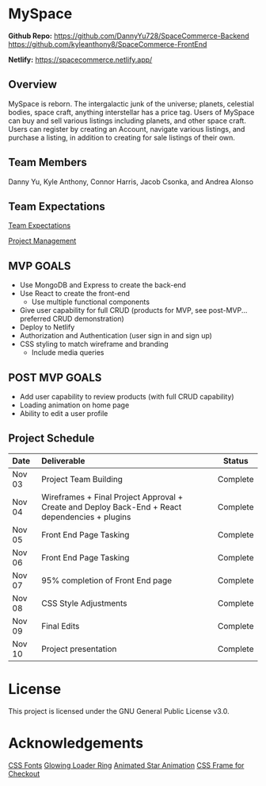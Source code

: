 # MySpace 

**Github Repo:** https://github.com/DannyYu728/SpaceCommerce-Backend
                 https://github.com/kyleanthony8/SpaceCommerce-FrontEnd

**Netlify:** https://spacecommerce.netlify.app/

## Overview
MySpace is reborn. The intergalactic junk of the universe; planets, celestial bodies, space craft, anything interstellar has a price tag. Users of MySpace can buy and sell various listings including planets, and other space craft. Users can register by creating an Account, navigate various listings, and purchase a listing, in addition to creating for sale listings of their own.

## Team Members
Danny Yu, Kyle Anthony, Connor Harris, Jacob Csonka, and Andrea Alonso

## Team Expectations

[Team Expectations](https://docs.google.com/document/d/1pFeWx5xNfhRX_BMKo0RtF835iyji6VnHI_Y2zRqspks/edit?usp=sharing)

[Project Management](https://trello.com/b/pEV7PxnA/myspace)

## MVP GOALS

- Use MongoDB and Express to create the back-end
- Use React to create the front-end
  - Use multiple functional components
- Give user capability for full CRUD (products for MVP, see post-MVP... preferred CRUD demonstration)
- Deploy to Netlify
- Authorization and Authentication (user sign in and sign up)
- CSS styling to match wireframe and branding
  - Include media queries

## POST MVP GOALS

- Add user capability to review products (with full CRUD capability)
- Loading animation on home page
- Ability to edit a user profile

## Project Schedule

| Date      | Deliverable                                                                                          |  Status  |
| :-------- | :--------------------------------------------------------------------------------------------------  | :------: |
| Nov 03    | Project Team Building                                                                                | Complete |
| Nov 04    | Wireframes + Final Project Approval + Create and Deploy Back-End + React dependencies + plugins      | Complete |
| Nov 05    | Front End Page Tasking                                                                               | Complete |
| Nov 06    | Front End Page Tasking                                                                               | Complete |
| Nov 07    | 95% completion of Front End page                                                                     | Complete |
| Nov 08    | CSS Style Adjustments                                                                                | Complete |
| Nov 09    | Final Edits                                                                                          | Complete |
| Nov 10    | Project presentation                                                                                 | Complete |
                                                                               

# License
This project is licensed under the GNU General Public License v3.0.

# Acknowledgements
[CSS Fonts](https://fonts.googleapis.com/css?family=Raleway:400,500,700)
[Glowing Loader Ring](https://codepen.io/Curlmuhi/pen/ExKWXKO)
[Animated Star Animation](https://codepen.io/riley-pearce/pen/OJWPjZM?fbclid=IwAR2HwzINeVhFg7-YQvFDV8Teh-IH6akXO9RY3uMTapRobDt-R9fJ6-GIMkY)
[CSS Frame for Checkout](https://codepen.io/agoodwin/pen/NMJoER,https://orangeable.com/css/text-gradient,https://codepen.io/darrionr/pen/Xaqrzj)

